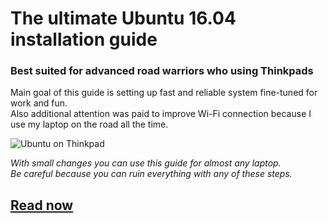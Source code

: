 # The ultimate Ubuntu 16.04 installation guide
### Best suited for advanced road warriors who using Thinkpads
Main goal of this guide is setting up fast and reliable system fine-tuned for work and fun.  
Also additional attention was paid to improve Wi-Fi connection because I use my laptop on the road all the time.  

![Ubuntu on Thinkpad](https://github.com/systematicat/ultimate-ubuntu-tutorial/raw/master/resources/thinkpad.png)

*With small changes you can use this guide for almost any laptop.*  
*Be careful because you can ruin everything with any of these steps.*  

## [Read now](http://github.com)

